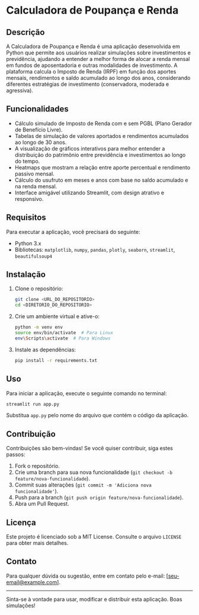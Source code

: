 # Calculadora de Poupança e Renda

## Descrição

A Calculadora de Poupança e Renda é uma aplicação desenvolvida em Python que permite aos usuários realizar simulações sobre investimentos e previdência, ajudando a entender a melhor forma de alocar a renda mensal em fundos de aposentadoria e outras modalidades de investimento. A plataforma calcula o Imposto de Renda (IRPF) em função dos aportes mensais, rendimentos e saldo acumulado ao longo dos anos, considerando diferentes estratégias de investimento (conservadora, moderada e agressiva).

## Funcionalidades

- Cálculo simulado de Imposto de Renda com e sem PGBL (Plano Gerador de Benefício Livre).
- Tabelas de simulação de valores aportados e rendimentos acumulados ao longo de 30 anos.
- A visualização de gráficos interativos para melhor entender a distribuição do patrimônio entre previdência e investimentos ao longo do tempo.
- Heatmaps que mostram a relação entre aporte percentual e rendimento passivo mensal.
- Cálculo do usufruto em meses e anos com base no saldo acumulado e na renda mensal.
- Interface amigável utilizando Streamlit, com design atrativo e responsivo.

## Requisitos

Para executar a aplicação, você precisará do seguinte:

- Python 3.x
- Bibliotecas: `matplotlib`, `numpy`, `pandas`, `plotly`, `seaborn`, `streamlit`, `beautifulsoup4`

## Instalação

1. Clone o repositório:
   ```bash
   git clone <URL_DO_REPOSITORIO>
   cd <DIRETORIO_DO_REPOSITORIO>
   ```

2. Crie um ambiente virtual e ative-o:
   ```bash
   python -m venv env
   source env/bin/activate  # Para Linux
   env\Scripts\activate  # Para Windows
   ```

3. Instale as dependências:
   ```bash
   pip install -r requirements.txt
   ```

## Uso

Para iniciar a aplicação, execute o seguinte comando no terminal:

```bash
streamlit run app.py
```

Substitua `app.py` pelo nome do arquivo que contém o código da aplicação.

## Contribuição

Contribuições são bem-vindas! Se você quiser contribuir, siga estes passos:

1. Fork o repositório.
2. Crie uma branch para sua nova funcionalidade (`git checkout -b feature/nova-funcionalidade`).
3. Commit suas alterações (`git commit -m 'Adiciona nova funcionalidade'`).
4. Push para a branch (`git push origin feature/nova-funcionalidade`).
5. Abra um Pull Request.

## Licença

Este projeto é licenciado sob a MIT License. Consulte o arquivo `LICENSE` para obter mais detalhes.

## Contato

Para qualquer dúvida ou sugestão, entre em contato pelo e-mail: [seu-email@example.com].

---

Sinta-se à vontade para usar, modificar e distribuir esta aplicação. Boas simulações!